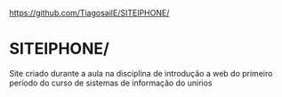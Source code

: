 https://github.com/TiagosailE/SITEIPHONE/

# SITEIPHONE/
Site criado durante a aula na disciplina de introdução a web do primeiro período do curso de sistemas de informação do unirios
